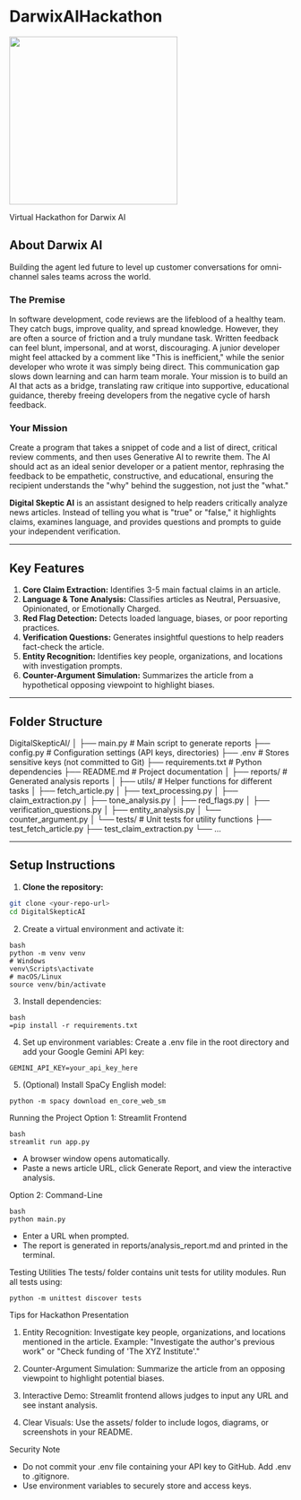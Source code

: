 # DarwixAIHackathon
<img src = "https://img.etimg.com/thumb/width-650,height-488,imgsize-14594,resizemode-75,msid-121912486/tech/funding/genai-startup-darwix-ai-raises-1-5-million-in-seed-funding.jpg" width="300">

Virtual Hackathon for Darwix AI

## About Darwix AI
Building the agent led future to level up customer conversations for omni-channel sales teams across the world.

### The Premise
In software development, code reviews are the lifeblood of a healthy team. They catch
bugs, improve quality, and spread knowledge. However, they are often a source of
friction and a truly mundane task. Written feedback can feel blunt, impersonal, and at
worst, discouraging. A junior developer might feel attacked by a comment like "This is
inefficient," while the senior developer who wrote it was simply being direct. This
communication gap slows down learning and can harm team morale. Your mission is
to build an AI that acts as a bridge, translating raw critique into supportive,
educational guidance, thereby freeing developers from the negative cycle of harsh
feedback.

### Your Mission
Create a program that takes a snippet of code and a list of direct, critical review
comments, and then uses Generative AI to rewrite them. The AI should act as an ideal
senior developer or a patient mentor, rephrasing the feedback to be empathetic,
constructive, and educational, ensuring the recipient understands the "why" behind
the suggestion, not just the "what."

**Digital Skeptic AI** is an assistant designed to help readers critically analyze news articles. Instead of telling you what is "true" or "false," it highlights claims, examines language, and provides questions and prompts to guide your independent verification.

---

## Key Features

1. **Core Claim Extraction:** Identifies 3-5 main factual claims in an article.
2. **Language & Tone Analysis:** Classifies articles as Neutral, Persuasive, Opinionated, or Emotionally Charged.
3. **Red Flag Detection:** Detects loaded language, biases, or poor reporting practices.
4. **Verification Questions:** Generates insightful questions to help readers fact-check the article.
5. **Entity Recognition:** Identifies key people, organizations, and locations with investigation prompts.
6. **Counter-Argument Simulation:** Summarizes the article from a hypothetical opposing viewpoint to highlight biases.

---

## Folder Structure

DigitalSkepticAI/
│
├── main.py # Main script to generate reports
├── config.py # Configuration settings (API keys, directories)
├── .env # Stores sensitive keys (not committed to Git)
├── requirements.txt # Python dependencies
├── README.md # Project documentation
│
├── reports/ # Generated analysis reports
│
├── utils/ # Helper functions for different tasks
│ ├── fetch_article.py
│ ├── text_processing.py
│ ├── claim_extraction.py
│ ├── tone_analysis.py
│ ├── red_flags.py
│ ├── verification_questions.py
│ ├── entity_analysis.py
│ └── counter_argument.py
│
└── tests/ # Unit tests for utility functions
├── test_fetch_article.py
├── test_claim_extraction.py
└── ...

---

## Setup Instructions

1. **Clone the repository:**
```bash
git clone <your-repo-url>
cd DigitalSkepticAI
```

2. Create a virtual environment and activate it:
```
bash
python -m venv venv
# Windows
venv\Scripts\activate
# macOS/Linux
source venv/bin/activate
```

3. Install dependencies:
```
bash
=pip install -r requirements.txt
```

4. Set up environment variables:
Create a .env file in the root directory and add your Google Gemini API key:

```
GEMINI_API_KEY=your_api_key_here
```

5. (Optional) Install SpaCy English model:

```
python -m spacy download en_core_web_sm
```

Running the Project
Option 1: Streamlit Frontend
```
bash
streamlit run app.py
```
- A browser window opens automatically.
- Paste a news article URL, click Generate Report, and view the interactive analysis.

Option 2: Command-Line
```
bash
python main.py
```
- Enter a URL when prompted.
- The report is generated in reports/analysis_report.md and printed in the terminal.

Testing Utilities
The tests/ folder contains unit tests for utility modules. Run all tests using:
```
python -m unittest discover tests
```

Tips for Hackathon Presentation
1. Entity Recognition: Investigate key people, organizations, and locations mentioned in the article.
Example: "Investigate the author's previous work" or "Check funding of 'The XYZ Institute'."

2. Counter-Argument Simulation: Summarize the article from an opposing viewpoint to highlight potential biases.

3. Interactive Demo: Streamlit frontend allows judges to input any URL and see instant analysis.

4. Clear Visuals: Use the assets/ folder to include logos, diagrams, or screenshots in your README.

Security Note
- Do not commit your .env file containing your API key to GitHub. Add .env to .gitignore.
- Use environment variables to securely store and access keys.
